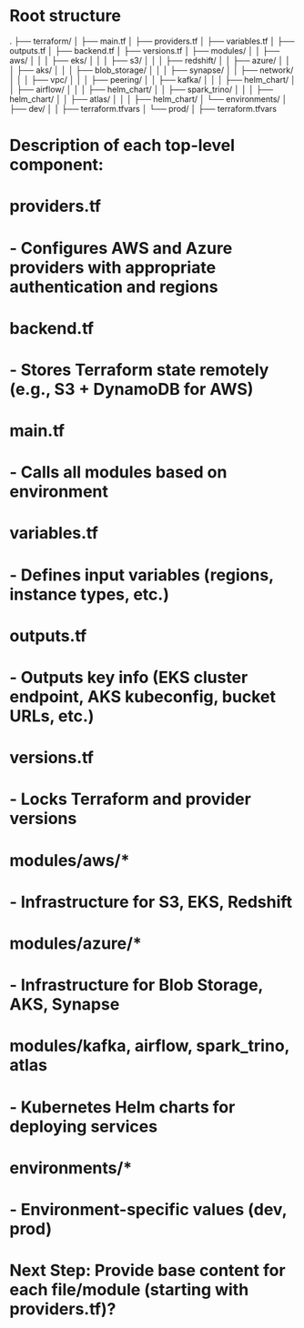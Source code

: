 # Root structure
.
├── terraform/
│   ├── main.tf
│   ├── providers.tf
│   ├── variables.tf
│   ├── outputs.tf
│   ├── backend.tf
│   ├── versions.tf
│   ├── modules/
│   │   ├── aws/
│   │   │   ├── eks/
│   │   │   ├── s3/
│   │   │   ├── redshift/
│   │   ├── azure/
│   │   │   ├── aks/
│   │   │   ├── blob_storage/
│   │   │   ├── synapse/
│   │   ├── network/
│   │   │   ├── vpc/
│   │   │   ├── peering/
│   │   ├── kafka/
│   │   │   ├── helm_chart/
│   │   ├── airflow/
│   │   │   ├── helm_chart/
│   │   ├── spark_trino/
│   │   │   ├── helm_chart/
│   │   ├── atlas/
│   │   │   ├── helm_chart/
│   └── environments/
│       ├── dev/
│       │   ├── terraform.tfvars
│       └── prod/
│           ├── terraform.tfvars

# Description of each top-level component:

# providers.tf
# - Configures AWS and Azure providers with appropriate authentication and regions

# backend.tf
# - Stores Terraform state remotely (e.g., S3 + DynamoDB for AWS)

# main.tf
# - Calls all modules based on environment

# variables.tf
# - Defines input variables (regions, instance types, etc.)

# outputs.tf
# - Outputs key info (EKS cluster endpoint, AKS kubeconfig, bucket URLs, etc.)

# versions.tf
# - Locks Terraform and provider versions

# modules/aws/*
# - Infrastructure for S3, EKS, Redshift

# modules/azure/*
# - Infrastructure for Blob Storage, AKS, Synapse

# modules/kafka, airflow, spark_trino, atlas
# - Kubernetes Helm charts for deploying services

# environments/*
# - Environment-specific values (dev, prod)

# Next Step: Provide base content for each file/module (starting with providers.tf)?